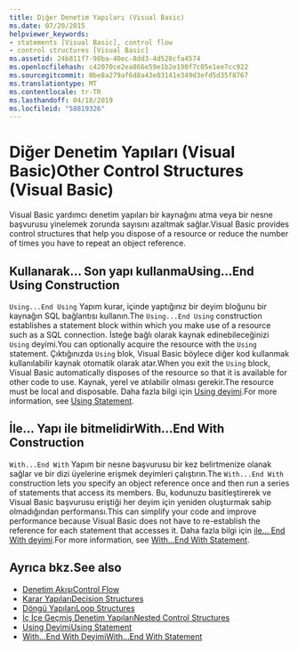```yaml
---
title: Diğer Denetim Yapıları (Visual Basic)
ms.date: 07/20/2015
helpviewer_keywords:
- statements [Visual Basic], control flow
- control structures [Visual Basic]
ms.assetid: 24b811f7-98ba-40ec-8dd3-4d528cfa4574
ms.openlocfilehash: c42070ce2ea866e59e1b2e190f7c05e1ee7cc922
ms.sourcegitcommit: 0be8a279af6d8a43e03141e349d3efd5d35f8767
ms.translationtype: MT
ms.contentlocale: tr-TR
ms.lasthandoff: 04/18/2019
ms.locfileid: "58819326"
---
```

# <a name="other-control-structures-visual-basic"></a><span data-ttu-id="b8ce4-102">Diğer Denetim Yapıları (Visual Basic)</span><span class="sxs-lookup"><span data-stu-id="b8ce4-102">Other Control Structures (Visual Basic)</span></span>
<span data-ttu-id="b8ce4-103">Visual Basic yardımcı denetim yapıları bir kaynağını atma veya bir nesne başvurusu yinelemek zorunda sayısını azaltmak sağlar.</span><span class="sxs-lookup"><span data-stu-id="b8ce4-103">Visual Basic provides control structures that help you dispose of a resource or reduce the number of times you have to repeat an object reference.</span></span>  
  
## <a name="usingend-using-construction"></a><span data-ttu-id="b8ce4-104">Kullanarak... Son yapı kullanma</span><span class="sxs-lookup"><span data-stu-id="b8ce4-104">Using...End Using Construction</span></span>  
 <span data-ttu-id="b8ce4-105">`Using...End Using` Yapım kurar, içinde yaptığınız bir deyim bloğunu bir kaynağın SQL bağlantısı kullanın.</span><span class="sxs-lookup"><span data-stu-id="b8ce4-105">The `Using...End Using` construction establishes a statement block within which you make use of a resource such as a SQL connection.</span></span> <span data-ttu-id="b8ce4-106">İsteğe bağlı olarak kaynak edinebileceğinizi `Using` deyimi.</span><span class="sxs-lookup"><span data-stu-id="b8ce4-106">You can optionally acquire the resource with the `Using` statement.</span></span> <span data-ttu-id="b8ce4-107">Çıktığınızda `Using` blok, Visual Basic böylece diğer kod kullanmak kullanılabilir kaynak otomatik olarak atar.</span><span class="sxs-lookup"><span data-stu-id="b8ce4-107">When you exit the `Using` block, Visual Basic automatically disposes of the resource so that it is available for other code to use.</span></span> <span data-ttu-id="b8ce4-108">Kaynak, yerel ve atılabilir olması gerekir.</span><span class="sxs-lookup"><span data-stu-id="b8ce4-108">The resource must be local and disposable.</span></span> <span data-ttu-id="b8ce4-109">Daha fazla bilgi için [Using deyimi](../../../../visual-basic/language-reference/statements/using-statement.md).</span><span class="sxs-lookup"><span data-stu-id="b8ce4-109">For more information, see [Using Statement](../../../../visual-basic/language-reference/statements/using-statement.md).</span></span>  
  
## <a name="withend-with-construction"></a><span data-ttu-id="b8ce4-110">İle... Yapı ile bitmelidir</span><span class="sxs-lookup"><span data-stu-id="b8ce4-110">With...End With Construction</span></span>  
 <span data-ttu-id="b8ce4-111">`With...End With` Yapım bir nesne başvurusu bir kez belirtmenize olanak sağlar ve bir dizi üyelerine erişmek deyimleri çalıştırın.</span><span class="sxs-lookup"><span data-stu-id="b8ce4-111">The `With...End With` construction lets you specify an object reference once and then run a series of statements that access its members.</span></span> <span data-ttu-id="b8ce4-112">Bu, kodunuzu basitleştirerek ve Visual Basic başvurusu eriştiği her deyim için yeniden oluşturmak sahip olmadığından performansı.</span><span class="sxs-lookup"><span data-stu-id="b8ce4-112">This can simplify your code and improve performance because Visual Basic does not have to re-establish the reference for each statement that accesses it.</span></span> <span data-ttu-id="b8ce4-113">Daha fazla bilgi için [ile... End With deyimi](../../../../visual-basic/language-reference/statements/with-end-with-statement.md).</span><span class="sxs-lookup"><span data-stu-id="b8ce4-113">For more information, see [With...End With Statement](../../../../visual-basic/language-reference/statements/with-end-with-statement.md).</span></span>  
  
## <a name="see-also"></a><span data-ttu-id="b8ce4-114">Ayrıca bkz.</span><span class="sxs-lookup"><span data-stu-id="b8ce4-114">See also</span></span>

- [<span data-ttu-id="b8ce4-115">Denetim Akışı</span><span class="sxs-lookup"><span data-stu-id="b8ce4-115">Control Flow</span></span>](../../../../visual-basic/programming-guide/language-features/control-flow/index.md)
- [<span data-ttu-id="b8ce4-116">Karar Yapıları</span><span class="sxs-lookup"><span data-stu-id="b8ce4-116">Decision Structures</span></span>](../../../../visual-basic/programming-guide/language-features/control-flow/decision-structures.md)
- [<span data-ttu-id="b8ce4-117">Döngü Yapıları</span><span class="sxs-lookup"><span data-stu-id="b8ce4-117">Loop Structures</span></span>](../../../../visual-basic/programming-guide/language-features/control-flow/loop-structures.md)
- [<span data-ttu-id="b8ce4-118">İç İçe Geçmiş Denetim Yapıları</span><span class="sxs-lookup"><span data-stu-id="b8ce4-118">Nested Control Structures</span></span>](../../../../visual-basic/programming-guide/language-features/control-flow/nested-control-structures.md)
- [<span data-ttu-id="b8ce4-119">Using Deyimi</span><span class="sxs-lookup"><span data-stu-id="b8ce4-119">Using Statement</span></span>](../../../../visual-basic/language-reference/statements/using-statement.md)
- [<span data-ttu-id="b8ce4-120">With...End With Deyimi</span><span class="sxs-lookup"><span data-stu-id="b8ce4-120">With...End With Statement</span></span>](../../../../visual-basic/language-reference/statements/with-end-with-statement.md)
